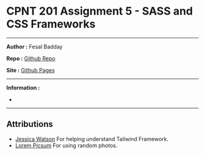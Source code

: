 # CPNT 201 Assignment 5 - SASS and CSS Frameworks

---

**Author :** Fesal Badday

**Repo :** [Github Repo](https://github.com/FesalBadday/cpnt201-a5)

**Site :** [Github Pages](https://FesalBadday.github.io/cpnt201-a5)

---

**Information :**

 - 

 ---

## Attributions
- [Jessica Watson](https://github.com/Enyorose) For helping understand Tailwind Framework.
- [Lorem Picsum](https://picsum.photos) For using random photos.